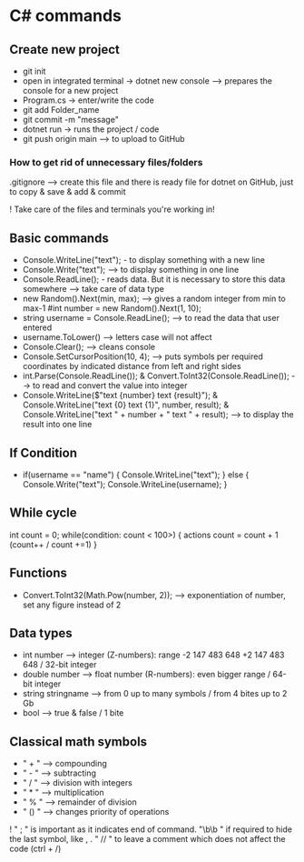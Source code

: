 # C# commands

## Create new project
- git init
- open in integrated terminal -> dotnet new console --> prepares the console for a new project
- Program.cs -> enter/write the code
- git add Folder_name
- git commit -m "message"
- dotnet run -> runs the project / code
- git push origin main --> to upload to GitHub

### How to get rid of unnecessary files/folders
.gitignore --> create this file and there is ready file for dotnet on GitHub, just to copy & save & add & commit

! Take care of the files and terminals you're working in!

## Basic commands
- Console.WriteLine("text"); - to display something with a new line
- Console.Write("text"); --> to display something in one line 
- Console.ReadLine(); - reads data. But it is necessary to store this data somewhere --> take care of data type
- new Random().Next(min, max); --> gives a random integer from min to max-1 #int number = new Random().Next(1, 10);
- string username = Console.ReadLine(); --> to read the data that user entered
- username.ToLower() --> letters case will not affect
- Console.Clear(); --> cleans console
- Console.SetCursorPosition(10, 4); --> puts symbols per required coordinates by indicated distance from left and right sides
- int.Parse(Console.ReadLine()); & Convert.ToInt32(Console.ReadLine()); --> to read and convert the value into integer
- Console.WriteLine($"text {number} text {result}"); & Console.WriteLine("text {0} text {1}", number, result); & Console.WriteLine("text " + number + " text " + result); --> to display the result into one line

## If Condition
- if(username == "name")
{
        Console.WriteLine("text");
}
else
{
    Console.Write("text");
    Console.WriteLine(username);
}

## While cycle
int count = 0;
while(condition: count < 100>)
{
    actions
    count = count + 1 (count++  /  count +=1)
}

## Functions
- Convert.ToInt32(Math.Pow(number, 2)); --> exponentiation of number, set any figure instead of 2

## Data types
- int number --> integer (Z-numbers): range -2 147 483 648 +2 147 483 648 / 32-bit integer
- double number --> float number (R-numbers): even bigger range / 64-bit integer
- string stringname --> from 0 up to many symbols / from 4 bites up to 2 Gb
- bool --> true & false / 1 bite

## Classical math symbols
- " + " --> compounding
- " - " --> subtracting
- " / " --> division with integers
- " * " --> multiplication
- " % " --> remainder of division
- " () " --> changes priority of operations


! " ; " is important as it indicates end of command.
"\b\b   " if required to hide the last symbol, like , .
" // " to leave a comment which does not affect the code (ctrl + /)


